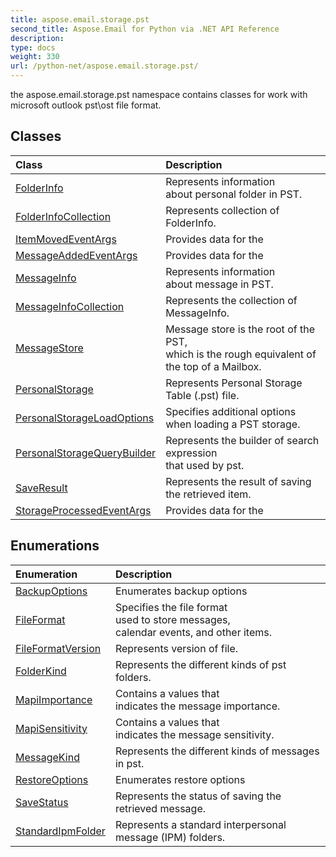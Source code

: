 ```yaml
---
title: aspose.email.storage.pst
second_title: Aspose.Email for Python via .NET API Reference
description: 
type: docs
weight: 330
url: /python-net/aspose.email.storage.pst/
---
```



the aspose.email.storage.pst namespace contains classes for work with microsoft outlook pst\ost file format.

## Classes
| Class | Description |
| :- | :- |
|[FolderInfo](/python-net/aspose.email.storage.pst/folderinfo/)|Represents information<br/>            about personal folder in PST.|
|[FolderInfoCollection](/python-net/aspose.email.storage.pst/folderinfocollection/)|Represents collection of FolderInfo.|
|[ItemMovedEventArgs](/python-net/aspose.email.storage.pst/itemmovedeventargs/)|Provides data for the|
|[MessageAddedEventArgs](/python-net/aspose.email.storage.pst/messageaddedeventargs/)|Provides data for the|
|[MessageInfo](/python-net/aspose.email.storage.pst/messageinfo/)|Represents information<br/>            about message in PST.|
|[MessageInfoCollection](/python-net/aspose.email.storage.pst/messageinfocollection/)|Represents the collection of MessageInfo.|
|[MessageStore](/python-net/aspose.email.storage.pst/messagestore/)|Message store is the root of the PST, <br/>            which is the rough equivalent of the top of a Mailbox.|
|[PersonalStorage](/python-net/aspose.email.storage.pst/personalstorage/)|Represents Personal Storage Table (.pst) file.|
|[PersonalStorageLoadOptions](/python-net/aspose.email.storage.pst/personalstorageloadoptions/)|Specifies additional options when loading a PST storage.|
|[PersonalStorageQueryBuilder](/python-net/aspose.email.storage.pst/personalstoragequerybuilder/)|Represents the builder of search expression<br/>            that used by pst.|
|[SaveResult](/python-net/aspose.email.storage.pst/saveresult/)|Represents the result of saving the retrieved item.|
|[StorageProcessedEventArgs](/python-net/aspose.email.storage.pst/storageprocessedeventargs/)|Provides data for the|
## Enumerations
| Enumeration | Description |
| :- | :- |
|[BackupOptions](/python-net/aspose.email.storage.pst/backupoptions/)|Enumerates backup options|
|[FileFormat](/python-net/aspose.email.storage.pst/fileformat/)|Specifies the file format <br/>            used to store messages, <br/>            calendar events, and other items.|
|[FileFormatVersion](/python-net/aspose.email.storage.pst/fileformatversion/)|Represents version of file.|
|[FolderKind](/python-net/aspose.email.storage.pst/folderkind/)|Represents the different kinds of pst folders.|
|[MapiImportance](/python-net/aspose.email.storage.pst/mapiimportance/)|Contains a values that <br/>            indicates the message importance.|
|[MapiSensitivity](/python-net/aspose.email.storage.pst/mapisensitivity/)|Contains a values that <br/>            indicates the message sensitivity.|
|[MessageKind](/python-net/aspose.email.storage.pst/messagekind/)|Represents the different kinds of messages in pst.|
|[RestoreOptions](/python-net/aspose.email.storage.pst/restoreoptions/)|Enumerates restore options|
|[SaveStatus](/python-net/aspose.email.storage.pst/savestatus/)|Represents the status of saving the retrieved message.|
|[StandardIpmFolder](/python-net/aspose.email.storage.pst/standardipmfolder/)|Represents a standard interpersonal message (IPM) folders.|
